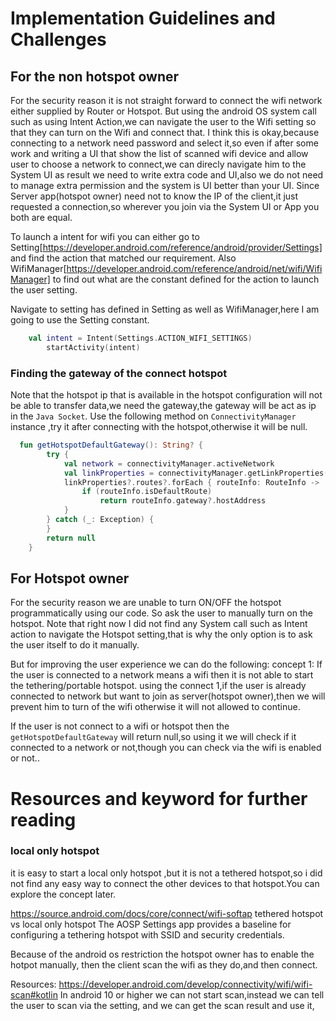 
# Implementation Guidelines and Challenges

## For the non hotspot owner
For the security reason   it is not straight forward to connect the wifi network either supplied by Router or Hotspot.
But using the android OS system call such as using Intent Action,we can navigate the user to the Wifi setting
so that  they can turn on the Wifi and connect that.
I think this is okay,because connecting to a network need password and select it,so even if after some work and writing
 a UI that show the list of scanned wifi device and allow user to choose a network to connect,we can direcly
navigate him to the System UI as result we need to write extra code and UI,also we do not need to manage extra 
permission and the system is UI better than your UI.
Since Server app(hotspot owner) need not to know the  IP of the client,it just requested  a connection,so wherever you 
join via the System UI or App you both are equal.

To launch a intent for wifi you can either go to Setting[https://developer.android.com/reference/android/provider/Settings]   and find the action 
that matched our requirement.
Also WifiManager[https://developer.android.com/reference/android/net/wifi/WifiManager]  to find out what are the constant defined
for the action to launch the user setting.

Navigate to setting has defined in Setting as well as WifiManager,here I am going to use the Setting constant.
```kotlin
    val intent = Intent(Settings.ACTION_WIFI_SETTINGS)
        startActivity(intent)
```

### Finding the gateway of the connect hotspot
Note that the hotspot ip that is available in the hotspot configuration will not be able to transfer data,we need the 
gateway,the gateway will be act as ip in the `Java Socket`.
Use the following method on `ConnectivityManager` instance ,try it after connecting with the hotspot,otherwise it will be null.

```kotlin
  fun getHotspotDefaultGateway(): String? {
        try {
            val network = connectivityManager.activeNetwork
            val linkProperties = connectivityManager.getLinkProperties(network)
            linkProperties?.routes?.forEach { routeInfo: RouteInfo ->
                if (routeInfo.isDefaultRoute) 
                    return routeInfo.gateway?.hostAddress
            }
        } catch (_: Exception) {
        }
        return null
    }
```




## For Hotspot owner
For the security reason we are unable to turn ON/OFF the hotspot programmatically using our code.
So ask the user to manually turn on the hotspot.
Note that right now I did not find any System call such as Intent action to navigate the Hotspot setting,that is why
the only option is to ask the user itself to do it manually.

But for improving the user experience we can do the following:
concept 1: If the user is connected to a network means a wifi then it is not able to start the tethering/portable hotspot.
using the connect 1,if the user is already connected to network but want to join as server(hotspot owner),then 
we will prevent him to turn of the wifi otherwise it will not allowed to continue.

If the user is not connect to a wifi or hotspot then the ``getHotspotDefaultGateway`` will return null,so using 
it we will check if it connected to a network or not,though you can check via the wifi is enabled or not..











# Resources and keyword for further reading

### local only  hotspot
 it is easy to start a local only  hotspot ,but it is not a tethered hotspot,so i did not find any easy way to 
connect the other devices to that hotspot.You can explore the concept later.


https://source.android.com/docs/core/connect/wifi-softap
tethered hotspot vs local only  hotspot
The AOSP Settings app provides a baseline for configuring a tethering hotspot with SSID and security credentials.

Because of the android os restriction the hotspot owner has to enable the hotpot manually,
then the client scan the wifi as they do,and then connect.

Resources:
https://developer.android.com/develop/connectivity/wifi/wifi-scan#kotlin
In android 10 or higher we can  not start scan,instead we can tell the user to scan via the setting,
and we can get the scan result and use it,



